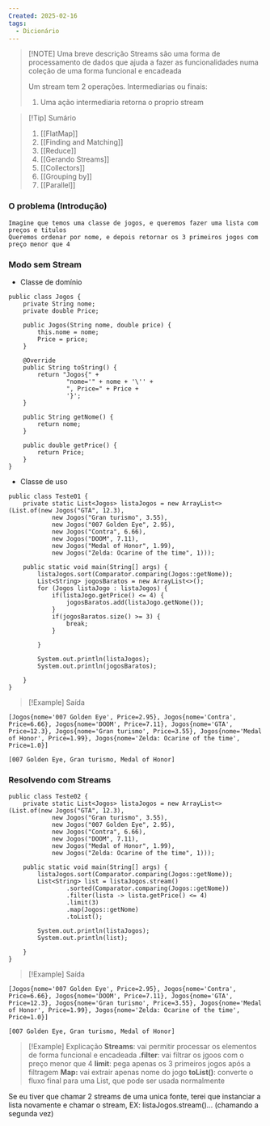 ```yaml
---
Created: 2025-02-16
tags:
  - Dicionário
---
```


> [!NOTE] Uma breve descrição
> Streams são uma forma de processamento de dados que ajuda a fazer as funcionalidades numa coleção de uma forma funcional e encadeada
> 
> Um stream tem 2 operações. Intermediarias ou finais:
> 1. Uma ação intermediaria retorna o proprio stream


> [!Tip] Sumário
> 1. [[FlatMap]]
> 2. [[Finding and Matching]]
> 3. [[Reduce]]
> 4. [[Gerando Streams]]
> 5. [[Collectors]]
> 	1. [[Grouping by]]
> 6. [[Parallel]]



### O problema (Introdução)
	Imagine que temos uma classe de jogos, e queremos fazer uma lista com preços e titulos
	Queremos ordenar por nome, e depois retornar os 3 primeiros jogos com preço menor que 4

### Modo sem Stream

- Classe de domínio

```
public class Jogos {  
    private String nome;  
    private double Price;  
  
    public Jogos(String nome, double price) {  
        this.nome = nome;  
        Price = price;  
    }  
  
    @Override  
    public String toString() {  
        return "Jogos{" +  
                "nome='" + nome + '\'' +  
                ", Price=" + Price +  
                '}';  
    }  
  
    public String getNome() {  
        return nome;  
    }  
  
    public double getPrice() {  
        return Price;  
    }  
}
```

- Classe de uso
```
public class Teste01 {  
    private static List<Jogos> listaJogos = new ArrayList<>(List.of(new Jogos("GTA", 12.3),  
            new Jogos("Gran turismo", 3.55),  
            new Jogos("007 Golden Eye", 2.95),  
            new Jogos("Contra", 6.66),  
            new Jogos("DOOM", 7.11),  
            new Jogos("Medal of Honor", 1.99),  
            new Jogos("Zelda: Ocarine of the time", 1)));  
  
    public static void main(String[] args) {  
        listaJogos.sort(Comparator.comparing(Jogos::getNome));  
        List<String> jogosBaratos = new ArrayList<>();  
        for (Jogos listaJogo : listaJogos) {  
            if(listaJogo.getPrice() <= 4) {  
                jogosBaratos.add(listaJogo.getNome());  
            }  
            if(jogosBaratos.size() >= 3) {  
                break;  
            }  
  
        }  
  
        System.out.println(listaJogos);  
        System.out.println(jogosBaratos);  
  
    }  
}
```


> [!Example] Saída
```
[Jogos{nome='007 Golden Eye', Price=2.95}, Jogos{nome='Contra', Price=6.66}, Jogos{nome='DOOM', Price=7.11}, Jogos{nome='GTA', Price=12.3}, Jogos{nome='Gran turismo', Price=3.55}, Jogos{nome='Medal of Honor', Price=1.99}, Jogos{nome='Zelda: Ocarine of the time', Price=1.0}]

[007 Golden Eye, Gran turismo, Medal of Honor]
```


### Resolvendo com Streams

```
public class Teste02 {  
    private static List<Jogos> listaJogos = new ArrayList<>(List.of(new Jogos("GTA", 12.3),  
            new Jogos("Gran turismo", 3.55),  
            new Jogos("007 Golden Eye", 2.95),  
            new Jogos("Contra", 6.66),  
            new Jogos("DOOM", 7.11),  
            new Jogos("Medal of Honor", 1.99),  
            new Jogos("Zelda: Ocarine of the time", 1)));  
  
    public static void main(String[] args) {  
        listaJogos.sort(Comparator.comparing(Jogos::getNome));  
        List<String> list = listaJogos.stream()  
                .sorted(Comparator.comparing(Jogos::getNome))  
                .filter(lista -> lista.getPrice() <= 4)  
                .limit(3)  
                .map(Jogos::getNome)  
                .toList();  
  
        System.out.println(listaJogos);  
        System.out.println(list);  
  
    }  
}
```


> [!Example] Saída
```
[Jogos{nome='007 Golden Eye', Price=2.95}, Jogos{nome='Contra', Price=6.66}, Jogos{nome='DOOM', Price=7.11}, Jogos{nome='GTA', Price=12.3}, Jogos{nome='Gran turismo', Price=3.55}, Jogos{nome='Medal of Honor', Price=1.99}, Jogos{nome='Zelda: Ocarine of the time', Price=1.0}]

[007 Golden Eye, Gran turismo, Medal of Honor]
```

> [!Example] Explicação
> **Streams**: vai permitir processar os elementos de forma funcional e encadeada
> **.filter**: vai filtrar os jgoos com o preço menor que 4
> **limit**: pega apenas os 3 primeiros jogos após a filtragem
> **Map:** vai extrair apenas nome do jogo
> **toList()**: converte o fluxo final para uma List<String>, que pode ser usada normalmente

Se eu tiver que chamar 2 streams de uma unica fonte, terei que instanciar a lista novamente e chamar o stream, EX:
listaJogos.stream()... (chamando a segunda vez)
